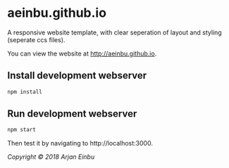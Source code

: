 # aeinbu.github.io

A responsive website template, with clear seperation of layout and styling (seperate ccs files).

You can view the website at http://aeinbu.github.io.

## Install development webserver
```bash
npm install
```

## Run development webserver
```bash
npm start
```

Then test it by navigating to http://localhost:3000.



_Copyright &copy; 2018 Arjan Einbu_
